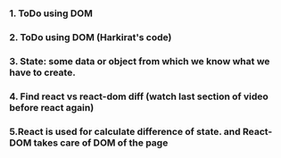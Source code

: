 ### 1. ToDo using DOM
### 2. ToDo using DOM (Harkirat's code)
### 3. State: some data or object from which we know what we have to create.
### 4. Find react vs react-dom diff (watch last section of video before react again) 
### 5.React is used for calculate difference of state. and React-DOM takes care of DOM of the page